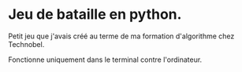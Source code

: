 # Jeu de bataille en python.

Petit jeu que j'avais créé au terme de ma formation d'algorithme chez Technobel. 

Fonctionne uniquement dans le terminal contre l'ordinateur. 
